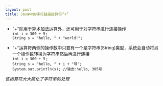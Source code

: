 ```yaml
---
layout: post
title: Java中的字符链接运算符“+”
---
```


- “+”除用于算术加法运算外，还可用于对字符串进行连接操作  
    `int i = 300 + 5;`    
    `String s = "hello, " + "world!";`  
     
- “+”运算符两侧的操作数中只要有一个是字符串(String)类型，系统会自动将另一个操作数转换为字符串然后再进行连接  
    `int i = 300 + 5;`  
    `String s = "hello, " + i + "号";`  
    `System.out.println(s); //输出:hello, 305号`  
  
*该运算符大大简化了字符串的处理*
